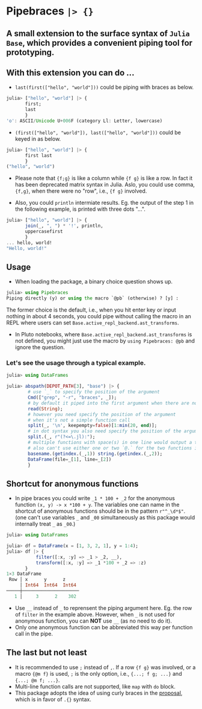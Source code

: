 # Pipebraces `|> {}` 
A small extension to the surface syntax of `Julia Base`, which provides a convenient piping tool for prototyping.
---

## With this extension you can do ...
- `last(first(["hello", "world"]))` could be piping with braces as below.
```jl
julia> ["hello", "world"] |> {
       first;
       last
       }
'o': ASCII/Unicode U+006F (category Ll: Letter, lowercase)
```
- `(first(["hello", "world"]), last(["hello", "world"]))` could be keyed in as below.
```jl
julia> ["hello", "world"] |> {
       first last
       }
("hello", "world")
```
- Please note that `{f;g}` is like a column while `{f g}` is like a row. 
In fact it has been deprecated matrix syntax in Julia. Aslo, you could use comma, `{f,g}`, when there were no "row", i.e., `{f g}` involved.

- Also, you could `println` intermiate results. Eg. the output of the step 1 in the following example, is printed with three dots "...".  
```jl
julia> ["hello", "world"] |> {
       join(_, ", ") * '!', println,
       uppercasefirst
       }
... hello, world!
"Hello, world!"
```

## Usage
- When loading the package, a binary choice question shows up.
```jl
julia> using Pipebraces
Piping directly (y) or using the macro `@pb` (otherwise) ? [y] : 
```
The former choice is the default, i.e., when you hit enter key or input nothing in about 4 seconds, you could pipe without calling the macro in an REPL where users can set `Base.active_repl_backend.ast_transforms`.

- In Pluto notebooks, where `Base.active_repl_backend.ast_transforms` is not defined, you might just use the macro by `using Pipebraces: @pb` and ignore the question.

### Let's see the usage through a typical example.
```jl
julia> using DataFrames

julia> abspath(DEPOT_PATH[3], "base") |> {
        # use `_` to specify the position of the argument
        Cmd(["grep", "-r", "braces", _]);
        # by default it piped into the first argument when there are no `_` or `__` (Cf. next section for anonymous functions)
        read(String);
        # however you need specify the position of the argument 
        # when it's not a simple function call
        split(_, '\n', keepempty=false)[1:min(20, end)];
        # in dot syntax you also need specify the position of the argument
        split.(_, r"(?<=\.jl):");
        # multiple functions with space(s) in one line would output a tuple
        # also can't use either one or two `@.` for the two functions in the row, i.e., `basename` and `string`
        basename.(getindex.(_,1)) string.(getindex.(_,2));
        DataFrame(file=_[1], line=_[2])
        }
```

## Shortcut for anonymous functions
- In pipe braces you could write `_1 * 100 + _2` for the anonymous function `(x, y) -> x *100 + y`. The variables one can name in the shortcut of anonymous functions should be in the pattern `r"^_\d*$"`. (one can't use variables `_` and `_00` simultaneously as this package would internally treat `_` as `_00`.)
```jl
julia> using DataFrames

julia> df = DataFrame(x = [1, 3, 2, 1], y = 1:4);
julia> df |> {
           filter([:x, :y] => _1 > _2, __), 
           transform([:x, :y] => _1 *100 + _2 => :z)
       }
1×3 DataFrame
 Row │ x      y      z     
     │ Int64  Int64  Int64 
─────┼─────────────────────
   1 │     3      2    302
```
- Use `__` instead of `_` to reprensent the piping argument here.
Eg. the row of `filter` in the example above. However, when `_` is not used for anonymous function, you can **NOT** use `__` (as no need to do it).
- Only one anonymous function can be abbreviated this way per function call in the pipe.

## The last but not least
- It is recommended to use `;` instead of `,`. If a row `{f g}` was involved, or a macro `{@m f}` is used, `;` is the only option, i.e., `{...; f g; ...}` and `{...; @m f; ...}`.
- Multi-line function calls are not supported, like `map` with `do` block. 
- This package adopts the idea of using curly braces in the [proposal](https://discourse.julialang.org/t/fixing-the-piping-chaining-issue-rev-3/90836), which is in favor of `.{}` syntax.